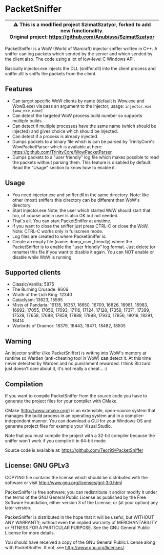 # PacketSniffer

| :warning: This is a modified project SzimatSzatyor, forked to add new functionality.<br/> Original project: https://github.com/Anubisss/SzimatSzatyor |
|-------------------------------------------------------------------------------------------------------------------------------------------------------|

PacketSniffer is a WoW (World of Warcraft) injector sniffer written in C++.
A sniffer can log packets which sended by the server and which sended by
the client also. The code using a lot of low-level C Windows API.

Basically injector.exe injects the DLL (sniffer.dll)
into the client process and sniffer.dll is sniffs the
packets from the client.

## Features
* Can target specific WoW clients by name (default is Wow.exe and WowB.exe) via pass an argument to the injector,
usage: ```injector.exe [wow_exe_name]```
* Can detect the targeted WoW process build number so supports multiple builds.
* Can detect if multiple processes have the same name (which should be injected) and gives choice which should be injected.
* Can detect if a process is already injected.
* Dumps packets to a binary file which is can be parsed by TrinityCore's WowPacketParser which is
available at here: https://github.com/TrinityCore/WowPacketParser
* Dumps packets to a "user friendly" log file which makes possible to read the packets without parsing them.
This feature is disabled by default. Read the "Usage" section to know how to enable it.

## Usage
* You need injector.exe and sniffer.dll in the same directory.
Note: like other (most) sniffers this directory can be different than WoW's directory.
* Start injector.exe Note: the user which started WoW should start that too, of course admin user is also OK but not needed.
* That's all. You can start PacketSniffer at anytime.
* If you want to close the sniffer just press CTRL-C or close the WoW. Note: CTRL-C works only in fullscreen mode.
* Log files are created to where PacketSniffer is.
* Create an empty file (name: dump_user_friendly) where the PacketSniffer is to enable the "user friendly" log format.
Just delete (or rename) this file if you want to disable it again. You can NOT enable or disable while WoW is running.

## Supported clients
* Classic/Vanilla: 5875
* The Burning Crusade: 8606
* Wrath of the Lich King: 12340
* Cataclysm: 13623, 15595
* Mists of Pandaria: 16135, 16357, 16650, 16709, 16826, 16981, 16983, 16992, 17055, 17056, 17093, 17116, 17124, 17128, 17359,
17371, 17399, 17538, 17658, 17688, 17859, 17889, 17898, 17930, 17956, 18019, 18291, 18414
* Warlords of Draenor: 18379, 18443, 18471, 18482, 18505

## Warning
An injector sniffer (like PacketSniffer) is writing into WoW's memory at runtime so Warden (anti-cheating tool in WoW) **can** detect it.
At this time never detected by Warden and no punishment rewarded.
I think Blizzard just doesn't care about it, it's not really a cheat... :)

## Compilation
If you want to compile PacketSniffer from the source code you have to generate the project files for your compiler with CMake.

CMake (http://www.cmake.org/) is an extensible, open-source system that manages the build process in an operating system
and in a compiler-independent manner. You can download a GUI for your Windows OS and generate project files for example
your Visual Studio.

Note that you must compile the project with a 32-bit compiler because the sniffer won't work if you compile it in 64-bit mode.

Source code is available at: https://github.com/Teor99/PacketSniffer

## License: GNU GPLv3
COPYING file contains the license which should be distributed with the software or visit http://www.gnu.org/licenses/gpl-3.0.html

PacketSniffer is free software: you can redistribute it and/or modify
it under the terms of the GNU General Public License as published by
the Free Software Foundation, either version 3 of the License, or
(at your option) any later version.

PacketSniffer is distributed in the hope that it will be useful,
but WITHOUT ANY WARRANTY; without even the implied warranty of
MERCHANTABILITY or FITNESS FOR A PARTICULAR PURPOSE.  See the
GNU General Public License for more details.

You should have received a copy of the GNU General Public License
along with PacketSniffer.  If not, see <http://www.gnu.org/licenses/>.
